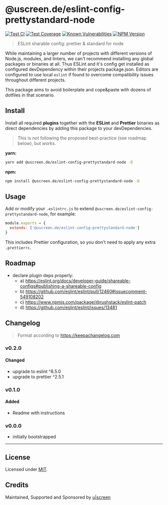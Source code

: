# @uscreen.de/eslint-config-prettystandard-node

[![Test CI](https://github.com/uscreen/eslint-config-prettystandard-node/actions/workflows/main.yml/badge.svg)](https://github.com/uscreen/eslint-config-prettystandard-node/actions/workflows/main.yml)
[![Test Coverage](https://coveralls.io/repos/github/uscreen/eslint-config-prettystandard-node/badge.svg?branch=master)](https://coveralls.io/github/uscreen/eslint-config-prettystandard-node?branch=master)
[![Known Vulnerabilities](https://snyk.io/test/github/uscreen/eslint-config-prettystandard-node/badge.svg?targetFile=package.json)](https://snyk.io/test/github/uscreen/eslint-config-prettystandard-node?targetFile=package.json)
[![NPM Version](https://badge.fury.io/js/@uscreen.de%2Feslint-config-prettystandard-node.svg)](https://badge.fury.io/js/@uscreen.de%2Feslint-config-prettystandard-node)

> ESLint sharable config: prettier &amp; standard for node

While maintaining a larger number of projects with different versions of Node.js, modules, and linters, we can't recommend installing any global packages or binaries at all. Thus ESLint and it's config get installed as configured devDependency within their projects package.json. Editors are configured to use local `eslint` if found to overcome compatibility issues throughout different projects.

This package aims to avoid boilerplate and cope&paste with dozens of dotfiles in that scenario.

## Install

Install all required __plugins__ together with the __ESLint__ and __Prettier__ binaries as direct dependencies by adding this package to your devDependencies.

> This is _not_ following the proposed best-practice (see roadmap below), but _works_.

__yarn:__
```bash
yarn add @uscreen.de/eslint-config-prettystandard-node -D
```

__npm:__
```bash
npm install @uscreen.de/eslint-config-prettystandard-node -D
```

## Usage

Add or modify your `.eslintrc.js` to extend `@uscreen.de/eslint-config-prettystandard-node`, for example:

```js
module.exports = {
  extends: ['@uscreen.de/eslint-config-prettystandard-node']
}
```

This includes Prettier configuration, so you don't need to apply any extra `.prettierrc`.

## Roadmap

- declare plugin deps properly:
  - a) https://eslint.org/docs/developer-guide/shareable-configs#publishing-a-shareable-config
  - b) https://github.com/eslint/eslint/pull/12460#issuecomment-549108202
  - c) https://www.npmjs.com/package/@rushstack/eslint-patch
  - d) https://github.com/eslint/eslint/issues/13481

## Changelog

> Format according to https://keepachangelog.com

### v0.2.0

#### Changed

- upgrade to eslint ^8.5.0
- upgrade to prettier ^2.5.1

### v0.1.0

#### Added

- Readme with instructions

### v0.0.0

- initially bootstrapped

---

## License

Licensed under [MIT](./LICENSE).

## Credits

Maintained, Supported and Sponsored by [u|screen](https://uscreen.de)

